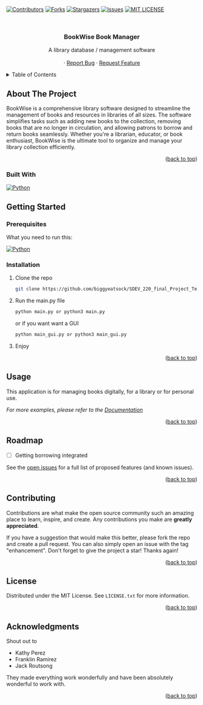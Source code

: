 

<!-- Improved compatibility of back to top link: See: https://github.com/othneildrew/Best-README-Template/pull/73 -->
<a name="readme-top"></a>
<!--
*** Thanks for checking out the Best-README-Template. If you have a suggestion
*** that would make this better, please fork the repo and create a pull request
*** or simply open an issue with the tag "enhancement".
*** Don't forget to give the project a star!
*** Thanks again! Now go create something AMAZING! :D
-->



<!-- PROJECT SHIELDS -->
<!--
*** I'm using markdown "reference style" links for readability.
*** Reference links are enclosed in brackets [ ] instead of parentheses ( ).
*** See the bottom of this document for the declaration of the reference variables
*** for contributors-url, forks-url, etc. This is an optional, concise syntax you may use.
*** https://www.markdownguide.org/basic-syntax/#reference-style-links
-->
[![Contributors][contributors-shield]][contributors-url]
[![Forks][forks-shield]][forks-url]
[![Stargazers][stars-shield]][stars-url]
[![Issues][issues-shield]][issues-url]
[![MIT LICENSE][license-shield]][license-url]





<!-- PROJECT LOGO -->
<br />
<div align="center">
  <a href="https://github.com/biggyeatsock/DEV_220_final_Project_Team2/"></a>

<h3 align="center">BookWise Book Manager</h3>

  <p align="center">
    A library database / management software
    <br />
    <br />
    ·
    <a href="https://github.com/biggyeatsock/SDEV_220_final_Project_Team2/issues">Report Bug</a>
    ·
    <a href="https://github.com/biggyeatsock/SDEV_220_final_Project_Team2/issues">Request Feature</a>
  </p>
</div>



<!-- TABLE OF CONTENTS -->
<details>
  <summary>Table of Contents</summary>
  <ol>
    <li>
      <a href="#about-the-project">About The Project</a>
      <ul>
        <li><a href="#built-with">Built With</a></li>
      </ul>
    </li>
    <li>
      <a href="#getting-started">Getting Started</a>
      <ul>
        <li><a href="#prerequisites">Prerequisites</a></li>
        <li><a href="#installation">Installation</a></li>
      </ul>
    </li>
    <li><a href="#usage">Usage</a></li>
    <li><a href="#roadmap">Roadmap</a></li>
    <li><a href="#contributing">Contributing</a></li>
    <li><a href="#license">License</a></li>
    <li><a href="#contact">Contact</a></li>
    <li><a href="#acknowledgments">Acknowledgments</a></li>
  </ol>
</details>



<!-- ABOUT THE PROJECT -->
## About The Project


BookWise is a comprehensive library software designed to streamline the management of books and resources in libraries of all sizes. The software simplifies tasks such as adding new books to the collection, removing books that are no longer in circulation, and allowing patrons to borrow and return books seamlessly.  Whether you're a librarian, educator, or book enthusiast, BookWise is the ultimate tool to organize and manage your library collection efficiently.


<p align="right">(<a href="#readme-top">back to top</a>)</p>



### Built With

[![Python][Python.py]][Python-url]



<!-- GETTING STARTED -->
## Getting Started

### Prerequisites

What you need to run this:


[![Python][Python.py]][Python-url]

### Installation

1. Clone the repo
   ```sh
   git clone https://github.com/biggyeatsock/SDEV_220_final_Project_Team2.git
   ```
2. Run the main.py file
   ```sh
   python main.py or python3 main.py
   ```
   or if you want want a GUI
   ```sh
   python main_gui.py or python3 main_gui.py
   ```
3. Enjoy
   

<p align="right">(<a href="#readme-top">back to top</a>)</p>



<!-- USAGE EXAMPLES -->
## Usage

This application is for managing books digitally, for a library or for personal use.

_For more examples, please refer to the [Documentation](https://example.com)_

<p align="right">(<a href="#readme-top">back to top</a>)</p>



<!-- ROADMAP -->
## Roadmap

- [ ] Getting borrowing integrated

See the [open issues](https://github.com/biggyeatsock/SDEV_220_final_Project_Team2/issues) for a full list of proposed features (and known issues).

<p align="right">(<a href="#readme-top">back to top</a>)</p>



<!-- CONTRIBUTING -->
## Contributing

Contributions are what make the open source community such an amazing place to learn, inspire, and create. Any contributions you make are **greatly appreciated**.

If you have a suggestion that would make this better, please fork the repo and create a pull request. You can also simply open an issue with the tag "enhancement".
Don't forget to give the project a star! Thanks again!
<p align="right">(<a href="#readme-top">back to top</a>)</p>



<!-- LICENSE -->
## License

Distributed under the MIT License. See `LICENSE.txt` for more information.

<p align="right">(<a href="#readme-top">back to top</a>)</p>








<!-- ACKNOWLEDGMENTS -->
## Acknowledgments

Shout out to 
- Kathy Perez 
- Franklin Ramirez 
- Jack Routsong 

They made everything work wonderfully and have been absolutely wonderful to work with.
<p align="right">(<a href="#readme-top">back to top</a>)</p>



<!-- MARKDOWN LINKS & IMAGES -->
<!-- https://www.markdownguide.org/basic-syntax/#reference-style-links -->
[contributors-shield]: https://img.shields.io/github/contributors/biggyeatsock/SDEV_220_final_Project_Team2.svg?style=for-the-badge
[contributors-url]: https://github.com/biggyeatsock/SDEV_220_final_Project_Team2/graphs/contributors
[forks-shield]: https://img.shields.io/github/forks/biggyeatsock/SDEV_220_final_Project_Team2.svg?style=for-the-badge
[forks-url]: https://github.com/biggyeatsock/SDEV_220_final_Project_Team2/network/members
[stars-shield]: https://img.shields.io/github/stars/biggyeatsock/SDEV_220_final_Project_Team2.svg?style=for-the-badge
[stars-url]: https://github.com/biggyeatsock/SDEV_220_final_Project_Team2/stargazers
[issues-shield]: https://img.shields.io/github/issues/biggyeatsock/SDEV_220_final_Project_Team2.svg?style=for-the-badge
[issues-url]: https://github.com/biggyeatsock/SDEV_220_final_Project_Team2/issues
[license-shield]: https://img.shields.io/github/license/biggyeatsock/SDEV_220_final_Project_Team2.svg?style=for-the-badge
[license-url]: https://github.com/biggyeatsock/SDEV_220_final_Project_Team2/blob/main/LICENSE
[linkedin-shield]: https://img.shields.io/badge/-LinkedIn-black.svg?style=for-the-badge&logo=linkedin&colorB=555
[linkedin-url]: https://linkedin.com/in/linkedin_username
[product-screenshot]: images/screenshot.png
[Python.py]: https://img.shields.io/badge/python-3670A0?style=for-the-badge&logo=python&logoColor=ffdd54
[Python-url]: https://www.python.org/
